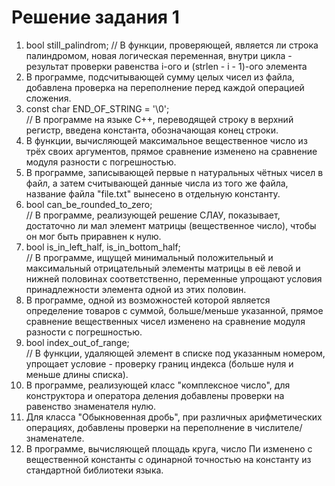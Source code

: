﻿# Решение задания 1

1. bool still_palindrom;
// В функции, проверяющей, является ли строка палиндромом, новая логическая переменная, внутри цикла - результат проверки равенства i-ого и (strlen - i - 1)-ого элемента
2. В программе, подсчитывающей сумму целых чисел из файла, добавлена проверка на переполнение перед каждой операцией сложения.
3. const char END_OF_STRING = '\0';  
// В программе на языке С++, переводящей строку в верхний регистр, введена константа, обозначающая конец строки.
4. В функции, вычисляющей максимальное вещественное число из трёх своих аргументов, прямое сравнение изменено на сравнение модуля разности с погрешностью.
5. В программе, записывающей первые n натуральных чётных чисел в файл, а затем считывающей данные числа из того же файла, название файла "file.txt" вынесено в отдельную константу.
6. bool can_be_rounded_to_zero;  
// В программе, реализующей решение СЛАУ, показывает, достаточно ли мал элемент матрицы (вещественное число), чтобы он мог быть приравнен к нулю.
7. bool is_in_left_half, is_in_bottom_half;  
// В программе, ищущей минимальный положительный и максимальный отрицательный элементы матрицы в её левой и нижней половинах соответственно, переменные упрощают условия принадлежности элемента одной из этих половин.
8. В программе, одной из возможностей которой является определение товаров с суммой, больше/меньше указанной, прямое сравнение вещественных чисел изменено на сравнение модуля разности с погрешностью.
9. bool index_out_of_range;  
// В функции, удаляющей элемент в списке под указанным номером, упрощает условие - проверку границ индекса (больше нуля и меньше длины списка).
10. В программе, реализующей класс "комплексное число", для конструктора и оператора деления добавлены проверки на равенство знаменателя нулю.
11. Для класса "Обыкновенная дробь", при различных арифметических операциях, добавлены проверки на переполнение в числителе/знаменателе.
12. В программе, вычисляющей площадь круга, число Пи изменено с вещественной константы с одинарной точностью на константу из стандартной библиотеки языка.
